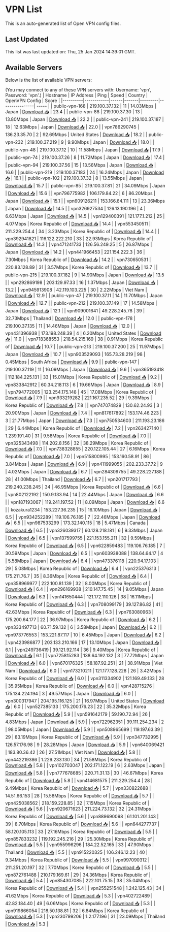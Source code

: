 # VPN List

This is an auto-generated list of Open VPN config files.

## Last Updated

This list was last updated on: Thu, 25 Jan 2024 14:39:01 GMT.

## Available Servers

Below is the list of available VPN servers:

(You may connect to any of these VPN servers with: Username: 'vpn', Password: 'vpn'.)
| Hostname | IP Address | Ping | Speed | Country | OpenVPN Config | Score |
|----------|------------|------|-------|---------|----------------| ----- |
| public-vpn-168 | 219.100.37.132 | 11 | 14.03Mbps | Japan | [Download 📥](./configs/server_0_JP.ovpn) | 23.4 |
| public-vpn-88 | 219.100.37.30 | 13 | 13.80Mbps | Japan | [Download 📥](./configs/server_1_JP.ovpn) | 22.2 |
| public-vpn-241 | 219.100.37.187 | 18 | 12.63Mbps | Japan | [Download 📥](./configs/server_2_JP.ovpn) | 22.0 |
| vpn786290745 | 136.23.35.70 | 2 | 92.69Mbps | United States | [Download 📥](./configs/server_3_US.ovpn) | 18.2 |
| public-vpn-232 | 219.100.37.219 | 9 | 9.90Mbps | Japan | [Download 📥](./configs/server_4_JP.ovpn) | 18.0 |
| public-vpn-48 | 219.100.37.12 | 10 | 11.58Mbps | Japan | [Download 📥](./configs/server_5_JP.ovpn) | 17.9 |
| public-vpn-74 | 219.100.37.26 | 8 | 11.72Mbps | Japan | [Download 📥](./configs/server_6_JP.ovpn) | 17.4 |
| public-vpn-94 | 219.100.37.56 | 15 | 13.56Mbps | Japan | [Download 📥](./configs/server_7_JP.ovpn) | 16.6 |
| public-vpn-219 | 219.100.37.183 | 24 | 16.24Mbps | Japan | [Download 📥](./configs/server_8_JP.ovpn) | 16.1 |
| public-vpn-102 | 219.100.37.32 | 8 | 13.55Mbps | Japan | [Download 📥](./configs/server_9_JP.ovpn) | 15.7 |
| public-vpn-85 | 219.100.37.81 | 21 | 34.09Mbps | Japan | [Download 📥](./configs/server_10_JP.ovpn) | 15.6 |
| vpn796775982 | 106.179.84.22 | 6 | 86.20Mbps | Japan | [Download 📥](./configs/server_11_JP.ovpn) | 15.1 |
| vpn609126211 | 153.166.64.111 | 13 | 23.36Mbps | Japan | [Download 📥](./configs/server_12_JP.ovpn) | 14.5 |
| vpn326927534 | 126.13.190.196 | 4 | 6.63Mbps | Japan | [Download 📥](./configs/server_13_JP.ovpn) | 14.5 |
| vpn129400391 | 121.177.1.212 | 25 | 4.07Mbps | Korea Republic of | [Download 📥](./configs/server_14_KR.ovpn) | 14.4 |
| vpn553450511 | 211.229.254.4 | 34 | 3.23Mbps | Korea Republic of | [Download 📥](./configs/server_15_KR.ovpn) | 14.4 |
| vpn392941821 | 116.122.222.210 | 33 | 22.93Mbps | Korea Republic of | [Download 📥](./configs/server_16_KR.ovpn) | 14.3 |
| vpn471241733 | 126.56.249.25 | 5 | 26.87Mbps | Japan | [Download 📥](./configs/server_17_JP.ovpn) | 14.2 |
| vpn441966453 | 221.154.222.3 | 36 | 7.30Mbps | Korea Republic of | [Download 📥](./configs/server_18_KR.ovpn) | 14.2 |
| vpn730650531 | 220.83.128.89 | 31 | 3.57Mbps | Korea Republic of | [Download 📥](./configs/server_19_KR.ovpn) | 13.7 |
| public-vpn-215 | 219.100.37.182 | 9 | 14.90Mbps | Japan | [Download 📥](./configs/server_20_JP.ovpn) | 13.5 |
| vpn292869198 | 203.129.97.33 | 16 | 1.37Mbps | Japan | [Download 📥](./configs/server_21_JP.ovpn) | 13.2 |
| vpn945913908 | 42.119.103.225 | 30 | 2.22Mbps | Viet Nam | [Download 📥](./configs/server_22_VN.ovpn) | 12.9 |
| public-vpn-47 | 219.100.37.11 | 14 | 11.70Mbps | Japan | [Download 📥](./configs/server_23_JP.ovpn) | 12.7 |
| public-vpn-212 | 219.100.37.149 | 17 | 14.58Mbps | Japan | [Download 📥](./configs/server_24_JP.ovpn) | 12.1 |
| vpn909001641 | 49.228.245.78 | 39 | 32.73Mbps | Thailand | [Download 📥](./configs/server_25_TH.ovpn) | 12.0 |
| public-vpn-178 | 219.100.37.135 | 11 | 14.46Mbps | Japan | [Download 📥](./configs/server_26_JP.ovpn) | 12.0 |
| vpn431396938 | 173.198.248.39 | 4 | 6.20Mbps | United States | [Download 📥](./configs/server_27_US.ovpn) | 11.0 |
| vpn718368553 | 218.54.215.169 | 38 | 0.91Mbps | Korea Republic of | [Download 📥](./configs/server_28_KR.ovpn) | 10.7 |
| public-vpn-213 | 219.100.37.200 | 25 | 11.97Mbps | Japan | [Download 📥](./configs/server_29_JP.ovpn) | 10.7 |
| vpn903529093 | 165.73.28.219 | 98 | 0.45Mbps | South Africa | [Download 📥](./configs/server_30_ZA.ovpn) | 9.9 |
| public-vpn-147 | 219.100.37.119 | 11 | 16.09Mbps | Japan | [Download 📥](./configs/server_31_JP.ovpn) | 9.6 |
| vpn365193418 | 112.184.225.131 | 33 | 15.01Mbps | Korea Republic of | [Download 📥](./configs/server_32_KR.ovpn) | 9.2 |
| vpn833842912 | 60.34.218.113 | 6 | 19.66Mbps | Japan | [Download 📥](./configs/server_33_JP.ovpn) | 8.9 |
| vpn794772005 | 123.254.175.148 | 45 | 17.08Mbps | Korea Republic of | [Download 📥](./configs/server_34_KR.ovpn) | 7.9 |
| vpn933219282 | 221.167.235.52 | 29 | 9.39Mbps | Korea Republic of | [Download 📥](./configs/server_35_KR.ovpn) | 7.8 |
| vpn747074829 | 130.62.24.93 | 3 | 20.90Mbps | Japan | [Download 📥](./configs/server_36_JP.ovpn) | 7.4 |
| vpn817617892 | 153.174.46.223 | 3 | 21.77Mbps | Japan | [Download 📥](./configs/server_37_JP.ovpn) | 7.3 |
| vpn750534603 | 211.193.23.186 | 29 | 6.44Mbps | Korea Republic of | [Download 📥](./configs/server_38_KR.ovpn) | 7.2 |
| vpn263427140 | 1.239.191.40 | 31 | 9.58Mbps | Korea Republic of | [Download 📥](./configs/server_39_KR.ovpn) | 7.0 |
| vpn325343498 | 114.202.8.156 | 32 | 38.29Mbps | Korea Republic of | [Download 📥](./configs/server_40_KR.ovpn) | 7.0 |
| vpn738328855 | 220.122.105.44 | 27 | 6.16Mbps | Korea Republic of | [Download 📥](./configs/server_41_KR.ovpn) | 7.0 |
| vpn515800995 | 153.160.58.91 | 86 | 3.84Mbps | Japan | [Download 📥](./configs/server_42_JP.ovpn) | 6.9 |
| vpn411999055 | 202.233.37.72 | 9 | 4.02Mbps | Japan | [Download 📥](./configs/server_43_JP.ovpn) | 6.7 |
| vpn284309755 | 49.228.227.188 | 28 | 41.00Mbps | Thailand | [Download 📥](./configs/server_44_TH.ovpn) | 6.7 |
| vpn201717793 | 219.240.238.245 | 34 | 46.95Mbps | Korea Republic of | [Download 📥](./configs/server_45_KR.ovpn) | 6.6 |
| vpn802122192 | 150.9.133.94 | 14 | 22.44Mbps | Japan | [Download 📥](./configs/server_46_JP.ovpn) | 6.6 |
| vpn187193067 | 119.241.197.52 | 11 | 8.09Mbps | Japan | [Download 📥](./configs/server_47_JP.ovpn) | 6.6 |
| kozakura1234 | 153.227.36.235 | 15 | 16.10Mbps | Japan | [Download 📥](./configs/server_48_JP.ovpn) | 6.5 |
| vpn934252289 | 119.106.76.185 | 7 | 22.46Mbps | Japan | [Download 📥](./configs/server_49_JP.ovpn) | 6.5 |
| vpn987533299 | 173.32.140.115 | 18 | 5.47Mbps | Canada | [Download 📥](./configs/server_50_CA.ovpn) | 6.5 |
| vpn326039317 | 60.128.218.181 | 6 | 9.33Mbps | Japan | [Download 📥](./configs/server_51_JP.ovpn) | 6.5 |
| vpn137599755 | 221.153.155.211 | 32 | 9.59Mbps | Korea Republic of | [Download 📥](./configs/server_52_KR.ovpn) | 6.5 |
| vpn622859483 | 119.106.76.185 | 7 | 30.59Mbps | Japan | [Download 📥](./configs/server_53_JP.ovpn) | 6.5 |
| vpn603938088 | 138.64.64.17 | 4 | 5.58Mbps | Japan | [Download 📥](./configs/server_54_JP.ovpn) | 6.4 |
| vpn473376118 | 220.94.17.103 | 29 | 5.08Mbps | Korea Republic of | [Download 📥](./configs/server_55_KR.ovpn) | 6.4 |
| vpn225376313 | 175.211.76.7 | 35 | 8.36Mbps | Korea Republic of | [Download 📥](./configs/server_56_KR.ovpn) | 6.4 |
| vpn358969977 | 222.100.81.139 | 32 | 8.00Mbps | Korea Republic of | [Download 📥](./configs/server_57_KR.ovpn) | 6.4 |
| vpn296169938 | 210.147.75.45 | 14 | 9.05Mbps | Japan | [Download 📥](./configs/server_58_JP.ovpn) | 6.3 |
| vpn141650444 | 121.172.110.126 | 38 | 16.11Mbps | Korea Republic of | [Download 📥](./configs/server_59_KR.ovpn) | 6.3 |
| vpn708099179 | 39.127.86.82 | 41 | 42.63Mbps | Korea Republic of | [Download 📥](./configs/server_60_KR.ovpn) | 6.3 |
| vpn763080963 | 175.200.64.177 | 22 | 36.97Mbps | Korea Republic of | [Download 📥](./configs/server_61_KR.ovpn) | 6.2 |
| vpn333497713 | 60.71.59.132 | 6 | 3.58Mbps | Japan | [Download 📥](./configs/server_62_JP.ovpn) | 6.2 |
| vpn973776553 | 153.221.87.117 | 10 | 6.45Mbps | Japan | [Download 📥](./configs/server_63_JP.ovpn) | 6.2 |
| vpn423986877 | 203.133.210.166 | 17 | 13.10Mbps | Japan | [Download 📥](./configs/server_64_JP.ovpn) | 6.1 |
| vpn249736419 | 39.121.92.114 | 36 | 9.40Mbps | Korea Republic of | [Download 📥](./configs/server_65_KR.ovpn) | 6.1 |
| vpn725815283 | 138.64.192.132 | 3 | 77.72Mbps | Japan | [Download 📥](./configs/server_66_JP.ovpn) | 6.0 |
| vpn670176325 | 58.187.92.251 | 21 | 38.91Mbps | Viet Nam | [Download 📥](./configs/server_67_VN.ovpn) | 6.0 |
| vpn173210211 | 121.177.128.228 | 26 | 3.42Mbps | Korea Republic of | [Download 📥](./configs/server_68_KR.ovpn) | 6.0 |
| vpn311334902 | 121.169.49.133 | 28 | 35.95Mbps | Korea Republic of | [Download 📥](./configs/server_69_KR.ovpn) | 6.0 |
| vpn428715276 | 175.134.224.194 | 3 | 49.57Mbps | Japan | [Download 📥](./configs/server_70_JP.ovpn) | 6.0 |
| vpn300317947 | 204.195.116.125 | 21 | 16.97Mbps | United States | [Download 📥](./configs/server_71_US.ovpn) | 6.0 |
| vpn527385133 | 175.200.176.23 | 22 | 35.32Mbps | Korea Republic of | [Download 📥](./configs/server_72_KR.ovpn) | 5.9 |
| vpn591642179 | 59.190.72.94 | 26 | 4.83Mbps | Japan | [Download 📥](./configs/server_73_JP.ovpn) | 5.9 |
| vpn722962351 | 39.111.254.234 | 2 | 98.05Mbps | Japan | [Download 📥](./configs/server_74_JP.ovpn) | 5.9 |
| vpn508965699 | 119.197.63.39 | 29 | 83.19Mbps | Korea Republic of | [Download 📥](./configs/server_75_KR.ovpn) | 5.9 |
| vpn347732995 | 126.57.176.98 | 9 | 28.28Mbps | Japan | [Download 📥](./configs/server_76_JP.ovpn) | 5.9 |
| vpn640069421 | 183.80.36.42 | 26 | 27.51Mbps | Viet Nam | [Download 📥](./configs/server_77_VN.ovpn) | 5.8 |
| vpn442219386 | 1.229.233.130 | 34 | 21.58Mbps | Korea Republic of | [Download 📥](./configs/server_78_KR.ovpn) | 5.8 |
| vpn102703047 | 202.171.122.19 | 6 | 2.63Mbps | Japan | [Download 📥](./configs/server_79_JP.ovpn) | 5.8 |
| vpn777678685 | 220.71.31.13 | 30 | 46.67Mbps | Korea Republic of | [Download 📥](./configs/server_80_KR.ovpn) | 5.8 |
| vpn414681575 | 211.229.254.4 | 28 | 9.49Mbps | Korea Republic of | [Download 📥](./configs/server_81_KR.ovpn) | 5.7 |
| vpn330822688 | 14.51.66.153 | 28 | 15.58Mbps | Korea Republic of | [Download 📥](./configs/server_82_KR.ovpn) | 5.7 |
| vpn425038562 | 218.159.228.85 | 32 | 7.15Mbps | Korea Republic of | [Download 📥](./configs/server_83_KR.ovpn) | 5.6 |
| vpn920671623 | 211.224.73.132 | 32 | 24.31Mbps | Korea Republic of | [Download 📥](./configs/server_84_KR.ovpn) | 5.6 |
| vpn889690098 | 61.101.201.143 | 39 | 8.70Mbps | Korea Republic of | [Download 📥](./configs/server_85_KR.ovpn) | 5.6 |
| vpn644277737 | 58.120.105.113 | 33 | 27.16Mbps | Korea Republic of | [Download 📥](./configs/server_86_KR.ovpn) | 5.5 |
| vpn857833232 | 119.192.245.216 | 29 | 25.30Mbps | Korea Republic of | [Download 📥](./configs/server_87_KR.ovpn) | 5.5 |
| vpn955996296 | 184.22.52.165 | 33 | 47.90Mbps | Thailand | [Download 📥](./configs/server_88_TH.ovpn) | 5.5 |
| vpn915220325 | 106.246.12.23 | 40 | 9.34Mbps | Korea Republic of | [Download 📥](./configs/server_89_KR.ovpn) | 5.5 |
| vpn997090312 | 211.251.20.197 | 32 | 7.70Mbps | Korea Republic of | [Download 📥](./configs/server_90_KR.ovpn) | 5.5 |
| vpn872761488 | 210.179.169.61 | 29 | 34.36Mbps | Korea Republic of | [Download 📥](./configs/server_91_KR.ovpn) | 5.4 |
| vpn854307085 | 222.101.75.15 | 38 | 35.04Mbps | Korea Republic of | [Download 📥](./configs/server_92_KR.ovpn) | 5.4 |
| vpn255251548 | 1.242.125.43 | 34 | 41.62Mbps | Korea Republic of | [Download 📥](./configs/server_93_KR.ovpn) | 5.3 |
| vpn402722489 | 42.82.184.40 | 49 | 6.06Mbps | Korea Republic of | [Download 📥](./configs/server_94_KR.ovpn) | 5.3 |
| vpn919866054 | 218.50.138.81 | 32 | 6.84Mbps | Korea Republic of | [Download 📥](./configs/server_95_KR.ovpn) | 5.3 |
| vpn230799206 | 1.2.177.196 | 31 | 23.09Mbps | Thailand | [Download 📥](./configs/server_96_TH.ovpn) | 5.3 |
